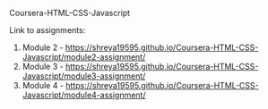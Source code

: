 Coursera-HTML-CSS-Javascript

Link to assignments:
1. Module 2 - https://shreya19595.github.io/Coursera-HTML-CSS-Javascript/module2-assignment/
2. Module 3 - https://shreya19595.github.io/Coursera-HTML-CSS-Javascript/module3-assignment/
3. Module 4 - https://shreya19595.github.io/Coursera-HTML-CSS-Javascript/module4-assignment/
